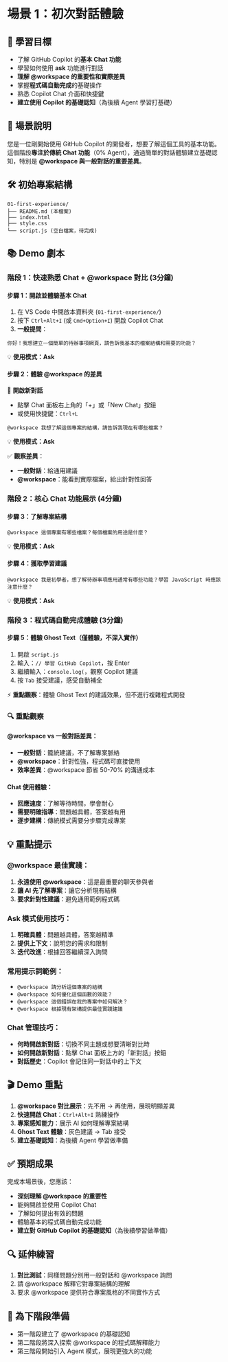 # 場景 1：初次對話體驗

## 🎯 學習目標
- 了解 GitHub Copilot 的**基本 Chat 功能**
- 學習如何使用 **ask** 功能進行對話
- **理解 @workspace 的重要性和實際差異**
- 掌握**程式碼自動完成**的基礎操作
- 熟悉 Copilot Chat 介面和快捷鍵
- **建立使用 Copilot 的基礎認知**（為後續 Agent 學習打基礎）

## 📝 場景說明
您是一位剛開始使用 GitHub Copilot 的開發者，想要了解這個工具的基本功能。這個階段**專注於傳統 Chat 功能**（0% Agent），通過簡單的對話體驗建立基礎認知，特別是 **@workspace 與一般對話的重要差異**。

## 🛠️ 初始專案結構
```
01-first-experience/
├── README.md (本檔案)
├── index.html
├── style.css
└── script.js (空白檔案，待完成)
```

## 📚 Demo 劇本

### 階段 1：快速熟悉 Chat + @workspace 對比 (3分鐘)

#### 步驟 1：開啟並體驗基本 Chat
1. 在 VS Code 中開啟本資料夾 (`01-first-experience/`)
2. 按下 `Ctrl+Alt+I` (或 `Cmd+Option+I`) 開啟 Copilot Chat
3. **一般提問**：
```
你好！我想建立一個簡單的待辦事項網頁，請告訴我基本的檔案結構和需要的功能？
```
💡 **使用模式：Ask**

#### 步驟 2：體驗 @workspace 的差異
🔄 **開啟新對話**
- 點擊 Chat 面板右上角的「+」或「New Chat」按鈕
- 或使用快捷鍵：`Ctrl+L`

```
@workspace 我想了解這個專案的結構，請告訴我現在有哪些檔案？
```
💡 **使用模式：Ask**

✅ **觀察差異**：
- **一般對話**：給通用建議
- **@workspace**：能看到實際檔案，給出針對性回答

### 階段 2：核心 Chat 功能展示 (4分鐘)

#### 步驟 3：**了解專案結構**
```
@workspace 這個專案有哪些檔案？每個檔案的用途是什麼？
```
💡 **使用模式：Ask**

#### 步驟 4：**獲取學習建議**
```
@workspace 我是初學者，想了解待辦事項應用通常有哪些功能？學習 JavaScript 時應該注意什麼？
```
💡 **使用模式：Ask**

### 階段 3：程式碼自動完成體驗 (3分鐘)

#### 步驟 5：體驗 Ghost Text（僅體驗，不深入實作）
1. 開啟 `script.js`
2. 輸入：`// 學習 GitHub Copilot`，按 Enter
3. 繼續輸入：`console.log(`，觀察 Copilot 建議
4. 按 `Tab` 接受建議，感受自動補全

⚡ **重點觀察**：體驗 Ghost Text 的建議效果，但不進行複雜程式開發

### 🔍 重點觀察

#### **@workspace vs 一般對話差異**：
- **一般對話**：籠統建議，不了解專案脈絡
- **@workspace**：針對性強，程式碼可直接使用
- **效率差異**：@workspace 節省 50-70% 的溝通成本

#### **Chat 使用體驗**：
- **回應速度**：了解等待時間，學會耐心
- **需要明確指導**：問題越具體，答案越有用  
- **逐步建構**：傳統模式需要分步驟完成專案

## 💡 重點提示

### **@workspace 最佳實踐**：
1. **永遠使用 @workspace**：這是最重要的聊天參與者
2. **讓 AI 先了解專案**：讓它分析現有結構
3. **要求針對性建議**：避免通用範例程式碼

### **Ask 模式使用技巧**：
1. **明確具體**：問題越具體，答案越精準
2. **提供上下文**：說明您的需求和限制
3. **迭代改進**：根據回答繼續深入詢問

### **常用提示詞範例**：
- `@workspace 請分析這個專案的結構`
- `@workspace 如何優化這個函數的效能？`
- `@workspace 這個錯誤在我的專案中如何解決？`
- `@workspace 根據現有架構提供最佳實踐建議`

### **Chat 管理技巧**：
- **何時開啟新對話**：切換不同主題或想要清晰對比時
- **如何開啟新對話**：點擊 Chat 面板上方的「新對話」按鈕
- **對話歷史**：Copilot 會記住同一對話中的上下文

## 🎬 Demo 重點
1. **@workspace 對比展示**：先不用 → 再使用，展現明顯差異
2. **快速開啟 Chat**：`Ctrl+Alt+I` 熟練操作
3. **專案感知能力**：展示 AI 如何理解專案結構
4. **Ghost Text 體驗**：灰色建議 → Tab 接受
5. **建立基礎認知**：為後續 Agent 學習做準備

## ✅ 預期成果
完成本場景後，您應該：
- **深刻理解 @workspace 的重要性**
- 能夠開啟並使用 Copilot Chat
- 了解如何提出有效的問題
- 體驗基本的程式碼自動完成功能
- **建立對 GitHub Copilot 的基礎認知**（為後續學習做準備）

## 🔍 延伸練習
1. **對比測試**：同樣問題分別用一般對話和 @workspace 詢問
2. 請 @workspace 解釋它對專案結構的理解
3. 要求 @workspace 提供符合專案風格的不同實作方式

## 🎯 為下階段準備
- 第一階段建立了 @workspace 的基礎認知
- 第二階段將深入探索 @workspace 的程式碼解釋能力
- 第三階段開始引入 Agent 模式，展現更強大的功能
